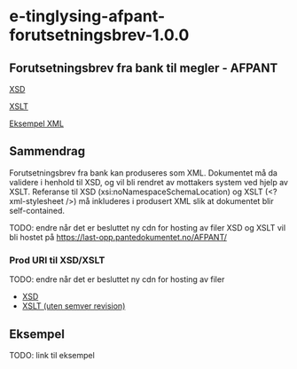 # e-tinglysing-afpant-forutsetningsbrev-1.0.0
## Forutsetningsbrev fra bank til megler - AFPANT

[XSD](https://github.com/bitsnorge/e-tinglysing-afpant/blob/master/spesifikasjoner/afpant/afpant-kj%C3%B8perspantedokument/afpant-forutsetningsbrev/afpant-forutsetningsbrev-xsd/afpant-forutsetningsbrev-1.0.0.xsd)

[XSLT](https://github.com/bitsnorge/e-tinglysing-afpant/blob/master/spesifikasjoner/afpant/afpant-kj%C3%B8perspantedokument/afpant-forutsetningsbrev/afpant-forutsetningsbrev-xslt/afpant-forutsetningsbrev-1.0.0.xslt)

[Eksempel XML](https://last-opp.pantedokumentet.no/AFPANT/afpant-folgebrev-example1.xml)

## Sammendrag
Forutsetningsbrev fra bank kan produseres som XML. Dokumentet må da validere i henhold til XSD, og vil bli rendret av mottakers system ved hjelp av XSLT.
Referanse til XSD (xsi:noNamespaceSchemaLocation) og XSLT (<?xml-stylesheet />) må inkluderes i produsert XML slik at dokumentet blir self-contained.

TODO: endre når det er besluttet ny cdn for hosting av filer
XSD og XSLT vil bli hostet på https://last-opp.pantedokumentet.no/AFPANT/

### Prod URI til XSD/XSLT
TODO: endre når det er besluttet ny cdn for hosting av filer
- [XSD](https://last-opp.pantedokumentet.no/AFPANT/afpant-folgebrev-1.0.0.xsd)
- [XSLT (uten semver revision)](https://last-opp.pantedokumentet.no/AFPANT/afpant-folgebrev-1.0.xslt)

## Eksempel
TODO: link til eksempel
